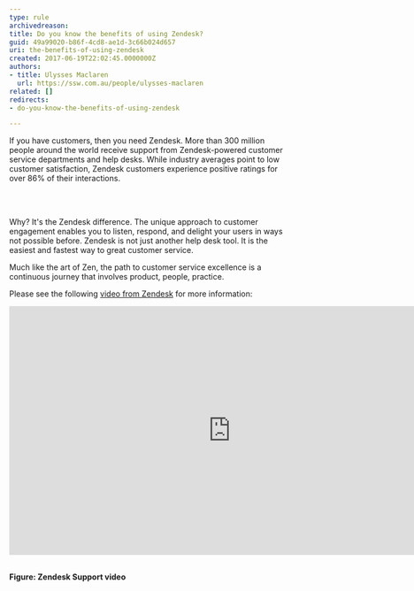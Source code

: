 ```yaml
---
type: rule
archivedreason: 
title: Do you know the benefits of using Zendesk?
guid: 49a99020-b86f-4cd8-ae1d-3c66b024d657
uri: the-benefits-of-using-zendesk
created: 2017-06-19T22:02:45.0000000Z
authors:
- title: Ulysses Maclaren
  url: https://ssw.com.au/people/ulysses-maclaren
related: []
redirects:
- do-you-know-the-benefits-of-using-zendesk

---
```



<p>​​​​If you have customers, then you need Zendesk. More than 300 million people around the world receive support from Zendesk-powered customer service departments and help desks. While industry averages point to low customer satisfaction, Zendesk customers experience positive ratings for over 86% of their interactions.​<br></p>
<br><excerpt class='endintro'></excerpt><br>
<p>Why? It's the Zendesk difference. The unique approach to customer engagement enables you to listen, respond, and delight your users in ways not possible before. Zendesk is not just another help desk tool. It is the easiest and fastest way to great customer service.<br></p><p>Much like the art of Zen, the path to customer service excellence is a continuous journey that involves&#160;product, people, practice.&#160;<br></p><p>Please see the following <a href="https&#58;//www.youtube.com/watch?v=EZlaeKYNpf0">video from Zendesk​</a> for more information&#58;​​<br></p><div class="ms-rtestate-read ms-rte-embedcode ms-rte-embedil ms-rtestate-notify" unselectable="on"><iframe width="800" height="450" src="https&#58;//www.youtube.com/embed/EZlaeKYNpf0" frameborder="0"></iframe>&#160;</div><p>​​​<strong>​​​Figure&#58; Zendesk Support video</strong><br></p><p><br></p>


